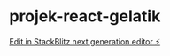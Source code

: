 # projek-react-gelatik

[Edit in StackBlitz next generation editor ⚡️](https://stackblitz.com/~/github.com/Yoloez/projek-react-gelatik)